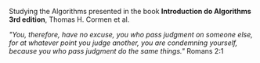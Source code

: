 Studying the Algorithms presented in the book **Introduction do Algorithms 3rd edition**, Thomas H. Cormen et al.

_"You, therefore, have no excuse, you who pass judgment on someone else, for at whatever point you judge another, you are condemning yourself, because you who pass judgment do the same things."_
Romans 2:1